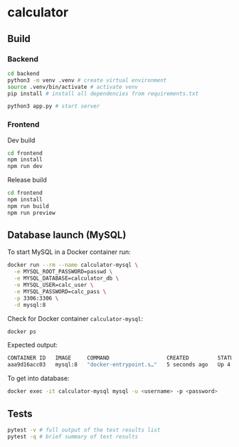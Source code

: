 # calculator

## Build

### Backend

```bash
cd backend
python3 -m venv .venv # create virtual environment
source .venv/bin/activate # activate venv
pip install # install all dependencies from requirements.txt

python3 app.py # start server
```

### Frontend

Dev build

```bash
cd frontend
npm install
npm run dev
```

Release build

```bash
cd frontend
npm install
npm run build
npm run preview
```

## Database launch (MySQL)

To start MySQL in a Docker container run:
```bash
docker run --rm --name calculator-mysql \
  -e MYSQL_ROOT_PASSWORD=passwd \
  -e MYSQL_DATABASE=calculator_db \
  -e MYSQL_USER=calc_user \
  -e MYSQL_PASSWORD=calc_pass \
  -p 3306:3306 \
  -d mysql:8
```

Check for Docker container `calculator-mysql`: 
```bash
docker ps
```
Expected output:
```bash
CONTAINER ID   IMAGE     COMMAND                  CREATED         STATUS         PORTS                                                    NAMES
aaa9d16acc03   mysql:8   "docker-entrypoint.s…"   5 seconds ago   Up 4 seconds   0.0.0.0:3306->3306/tcp, [::]:3306->3306/tcp, 33060/tcp   calculator-mysql
```

To get into database:
```bash
docker exec -it calculator-mysql mysql -u <username> -p <password>
```
## Tests


```bash
pytest -v # full output of the test results list
pytest -q # brief summary of test results
```
